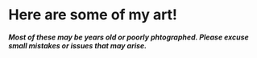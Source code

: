 # Here are some of my art!

<!-- Insert images here for later -->

 


***Most of these may be years old or poorly phtographed. Please excuse small mistakes or issues that may arise.***